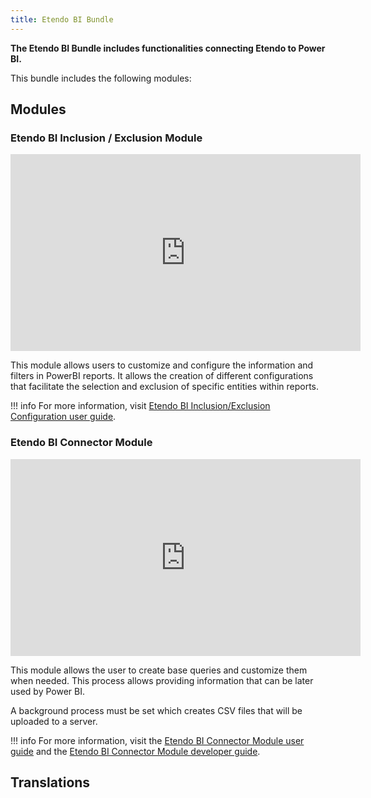 ```yaml
---
title: Etendo BI Bundle
---
```

**The Etendo BI Bundle includes functionalities connecting Etendo to Power BI.**

This bundle includes the following modules: 

## Modules

### Etendo BI Inclusion / Exclusion Module

<iframe width="560" height="315" src="https://www.youtube.com/embed/cEuwiUQbUAQ" title="YouTube video player" frameborder="0" allow="accelerometer; autoplay; clipboard-write; encrypted-media; gyroscope; picture-in-picture; web-share" allowfullscreen></iframe>

This module allows users to customize and configure the information and filters in PowerBI reports. It allows the creation of different configurations that facilitate the selection and exclusion of specific entities within reports.
> 
!!! info
    For more information, visit [Etendo BI Inclusion/Exclusion Configuration user guide](/products/etendo-classic/optional-features/bundles/etendobi-extensions/inclusion-exclusion-configuration).

### Etendo BI Connector Module

<iframe width="560" height="315" src="https://www.youtube.com/embed/z9EBff_qBDE" title="YouTube video player" frameborder="0" allow="accelerometer; autoplay; clipboard-write; encrypted-media; gyroscope; picture-in-picture; web-share" allowfullscreen></iframe>

This module allows the user to create base queries and customize them when needed. This process allows providing information that can be later used by Power BI. 

A background process must be set which creates CSV files that will be uploaded to a server.  

!!! info
    For more information, visit the [Etendo BI Connector Module user guide](/products/etendo-classic/optional-features/bundles/etendobi-extensions/etendo-bi-connector) and the [Etendo BI Connector Module developer guide](/developer-guide/etendo-classic/bundles/etendo-bi-bundle#etendo-bi-connector).

## Translations
